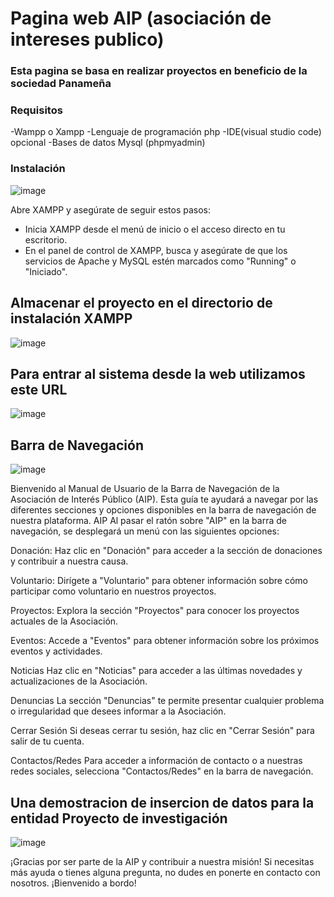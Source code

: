 # Pagina web AIP (asociación de intereses publico)
### Esta pagina se basa en realizar proyectos en beneficio de la sociedad Panameña 

### Requisitos
-Wampp o Xampp
-Lenguaje de programación php 
-IDE(visual studio code) opcional
-Bases de datos Mysql (phpmyadmin)

### Instalación
![image](https://github.com/sam264seg/login-registro2/assets/125157739/8d26dfb6-92fc-40de-9a22-16eeb3b382a2)

Abre XAMPP y asegúrate de seguir estos pasos:
- Inicia XAMPP desde el menú de inicio o el acceso directo en tu escritorio.
- En el panel de control de XAMPP, busca y asegúrate de que los servicios de Apache y MySQL estén marcados como "Running" o "Iniciado".

## Almacenar el proyecto en el directorio de instalación XAMPP
![image](https://github.com/sam264seg/login-registro2/assets/125157739/20c57e93-a5cc-4045-9489-8ec7b5f81cdf)

## Para entrar al sistema desde la web utilizamos este URL 
![image](https://github.com/sam264seg/login-registro2/assets/125157739/7561ffb9-1fdb-41e2-9874-63835a627bfc)


## Barra de Navegación
![image](https://github.com/sam264seg/login-registro2/assets/125157739/b37e0b22-40dd-4d45-b5c2-380722a8e77d)

Bienvenido al Manual de Usuario de la Barra de Navegación de la Asociación de Interés Público (AIP). Esta guía te ayudará a navegar por las diferentes secciones y opciones disponibles en la barra de navegación de nuestra plataforma.
AIP
Al pasar el ratón sobre "AIP" en la barra de navegación, se desplegará un menú con las siguientes opciones:

Donación: Haz clic en "Donación" para acceder a la sección de donaciones y contribuir a nuestra causa.

Voluntario: Dirígete a "Voluntario" para obtener información sobre cómo participar como voluntario en nuestros proyectos.

Proyectos: Explora la sección "Proyectos" para conocer los proyectos actuales de la Asociación.

Eventos: Accede a "Eventos" para obtener información sobre los próximos eventos y actividades.

Noticias
Haz clic en "Noticias" para acceder a las últimas novedades y actualizaciones de la Asociación.

Denuncias
La sección "Denuncias" te permite presentar cualquier problema o irregularidad que desees informar a la Asociación.

Cerrar Sesión
Si deseas cerrar tu sesión, haz clic en "Cerrar Sesión" para salir de tu cuenta.

Contactos/Redes
Para acceder a información de contacto o a nuestras redes sociales, selecciona "Contactos/Redes" en la barra de navegación.

## Una demostracion de insercion de datos para la entidad Proyecto de investigación
![image](https://github.com/sam264seg/login-registro2/assets/125157739/7b4d5f7a-45f5-448e-9eeb-b5d7368e3c0f)


¡Gracias por ser parte de la AIP y contribuir a nuestra misión! Si necesitas más ayuda o tienes alguna pregunta, no dudes en ponerte en contacto con nosotros. ¡Bienvenido a bordo!
